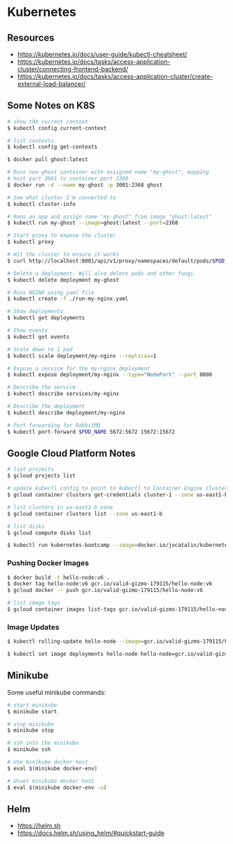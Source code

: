 # Kubernetes

## Resources

* https://kubernetes.io/docs/user-guide/kubectl-cheatsheet/
* https://kubernetes.io/docs/tasks/access-application-cluster/connecting-frontend-backend/
* https://kubernetes.io/docs/tasks/access-application-cluster/create-external-load-balancer/

## Some Notes on K8S

```bash
# show the current context
$ kubectl config current-context

# list contexts
$ kubectl config get-contexts

$ docker pull ghost:latest

# Runs new ghost container with assigned name "my-ghost", mapping
# host port 3001 to container port 2368
$ docker run -d --name my-ghost -p 3001:2368 ghost

# See what cluster I'm connected to
$ kubectl cluster-info

# Runs an app and assign name "my-ghost" from image "ghost:latest"
$ kubectl run my-ghost --image=ghost:latest --port=2368

# Start proxy to expose the cluster
$ kubectl proxy

# Hit the cluster to ensure it works
$ curl http://localhost:8001/api/v1/proxy/namespaces/default/pods/$POD_NAME/

# Delete a deployment. Will also delete pods and other fungi.
$ kubectl delete deployment my-ghost

# Runs NGINX using yaml file
$ kubectl create -f ./run-my-nginx.yaml

# Show deployments
$ kubectl get deployments

# Show events
$ kubectl get events

# Scale down to 1 pod
$ kubectl scale deployment/my-nginx --replicas=1

# Expose a service for the my-nginx deployment
$ kubectl expose deployment/my-nginx --type="NodePort" --port 8080

# Describe the service
$ kubectl describe services/my-nginx

# Describe the deployment
$ kubectl describe deployment/my-nginx

# Port forwarding for RabbitMQ
$ kubectl port-forward $POD_NAME 5672:5672 15672:15672
```

## Google Cloud Platform Notes

```bash
# list projects
$ gcloud projects list

# update kubectl config to point to kubectl to Container Engine Cluster
$ gcloud container clusters get-credentials cluster-1 --zone us-east1-b

# list clusters in us-east1-b zone
$ gcloud container clusters list --zone us-east1-b

# list disks
$ gcloud compute disks list

$ kubectl run kubernetes-bootcamp --image=docker.io/jocatalin/kubernetes-bootcamp:v1 --port=8080
```

### Pushing Docker Images

```bash
$ docker build -t hello-node:v6 .
$ docker tag hello-node:v6 gcr.io/valid-gizmo-179115/hello-node:v6
$ gcloud docker -- push gcr.io/valid-gizmo-179115/hello-node:v6

# list image tags
$ gcloud container images list-tags gcr.io/valid-gizmo-179115/hello-node
```

### Image Updates

```bash
$ kubectl rolling-update hello-node --image=gcr.io/valid-gizmo-179115/hello-node:v6

$ kubectl set image deployments hello-node hello-node=gcr.io/valid-gizmo-179115/hello-node:v6
```

## Minikube

Some useful minikube commands:

```bash
# start minikube
$ minikube start

# stop minikube
$ minikube stop

# ssh into the minikube
$ minikube ssh

# Use minikube docker host
$ eval $(minikube docker-env)

# Unset minikube docker host
$ eval $(minikube docker-env -u)
```

## Helm

* https://helm.sh
* https://docs.helm.sh/using_helm/#quickstart-guide
